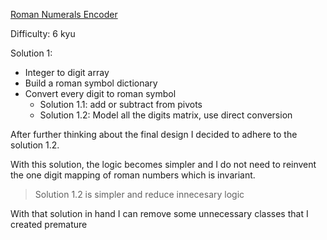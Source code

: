 ﻿
[Roman Numerals Encoder
](https://www.codewars.com/kata/51b62bf6a9c58071c600001b/train/csharp)

Difficulty: 6 kyu

Solution 1:
- Integer to digit array
- Build a roman symbol dictionary
- Convert every digit to roman symbol
  - Solution 1.1: add or subtract from pivots
  - Solution 1.2: Model all the digits matrix, use direct conversion

After further thinking about the final design I decided to adhere to the solution 1.2.

With this solution, the logic becomes simpler and I do not need to reinvent the one digit mapping of roman numbers which is invariant.

> Solution 1.2 is simpler and reduce innecesary logic

With that solution in hand I can remove some unnecessary classes that I created premature